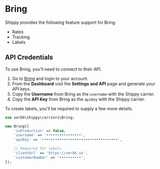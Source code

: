# Bring
Shippy provides the following feature support for Bring.

- Rates
- Tracking
- Labels

## API Credentials
To use Bring, you'll need to connect to their API. 

1. Go to <a href="https://www.mybring.com/" target="_blank">Bring</a> and login to your account.
1. From the **Dashboard** visit the **Settings and API** page and generate your API keys.
1. Copy the **Username** from Bring as the `username` with the Shippy carrier.
1. Copy the **API Key** from Bring as the `apiKey` with the Shippy carrier.

To create labels, you'll be required to supply a few more details.

```php
use verbb\shippy\carriers\Bring;

new Bring([
    'isProduction' => false,
    'username' => '••••••••••••••••',
    'apiKey' => '•••••••••••••••••••••••••••••••••••',

    // Required for labels
    'clientUrl' => 'https://verbb.io',
    'customerNumber' => '••••••••••',
]);
```
